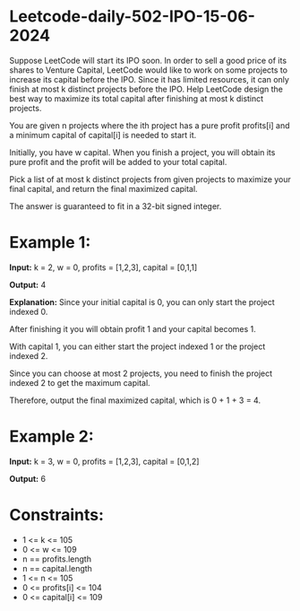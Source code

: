 # Leetcode-daily-502-IPO-15-06-2024

Suppose LeetCode will start its IPO soon. In order to sell a good price of its shares to Venture Capital, LeetCode would like to work on some projects to increase its capital before the IPO. Since it has limited resources, it can only finish at most k distinct projects before the IPO. Help LeetCode design the best way to maximize its total capital after finishing at most k distinct projects.

You are given n projects where the ith project has a pure profit profits[i] and a minimum capital of capital[i] is needed to start it.

Initially, you have w capital. When you finish a project, you will obtain its pure profit and the profit will be added to your total capital.

Pick a list of at most k distinct projects from given projects to maximize your final capital, and return the final maximized capital.

The answer is guaranteed to fit in a 32-bit signed integer.

 

# Example 1:

**Input:** k = 2, w = 0, profits = [1,2,3], capital = [0,1,1]

**Output:** 4

**Explanation:** Since your initial capital is 0, you can only start the project indexed 0.

After finishing it you will obtain profit 1 and your capital becomes 1.

With capital 1, you can either start the project indexed 1 or the project indexed 2.

Since you can choose at most 2 projects, you need to finish the project indexed 2 to get the maximum capital.

Therefore, output the final maximized capital, which is 0 + 1 + 3 = 4.

# Example 2:

**Input:** k = 3, w = 0, profits = [1,2,3], capital = [0,1,2]

**Output:** 6
 

# Constraints:

- 1 <= k <= 105
- 0 <= w <= 109
- n == profits.length
- n == capital.length
- 1 <= n <= 105
- 0 <= profits[i] <= 104
- 0 <= capital[i] <= 109
